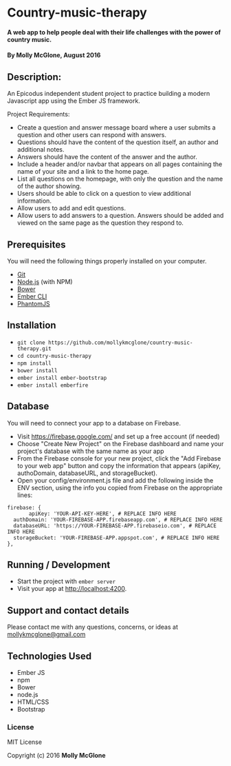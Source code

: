 # Country-music-therapy

#### A web app to help people deal with their life challenges with the power of country music.

#### By Molly McGlone, August 2016

## Description:

An Epicodus independent student project to practice building a modern Javascript app using the Ember JS framework.

Project Requirements:
* Create a question and answer message board where a user submits a question and other users can respond with answers.
* Questions should have the content of the question itself, an author and additional notes.
* Answers should have the content of the answer and the author.
* Include a header and/or navbar that appears on all pages containing the name of your site and a link to the home page.
* List all questions on the homepage, with only the question and the name of the author showing.
* Users should be able to click on a question to view additional information.
* Allow users to add and edit questions.
* Allow users to add answers to a question. Answers should be added and viewed on the same page as the question they respond to.

## Prerequisites

You will need the following things properly installed on your computer.

* [Git](http://git-scm.com/)
* [Node.js](http://nodejs.org/) (with NPM)
* [Bower](http://bower.io/)
* [Ember CLI](http://www.ember-cli.com/)
* [PhantomJS](http://phantomjs.org/)

## Installation

* `git clone https://github.com/mollykmcglone/country-music-therapy.git`
* `cd country-music-therapy`
* `npm install`
* `bower install`
* `ember install ember-bootstrap`
* `ember install emberfire`

## Database

You will need to connect your app to a database on Firebase.
* Visit https://firebase.google.com/ and set up a free account (if needed)
* Choose "Create New Project" on the Firebase dashboard and name your project's database with the same name as your app
* From the Firebase console for your new project, click the "Add Firebase to your web app" button and copy the information that appears (apiKey, authoDomain, databaseURL, and storageBucket).
* Open your config/environment.js file and add the following inside the ENV section, using the info you copied from Firebase on the appropriate lines:
```
firebase: {
       apiKey: 'YOUR-API-KEY-HERE', # REPLACE INFO HERE
  authDomain: 'YOUR-FIREBASE-APP.firebaseapp.com', # REPLACE INFO HERE
  databaseURL: 'https://YOUR-FIREBASE-APP.firebaseio.com', # REPLACE INFO HERE
  storageBucket: 'YOUR-FIREBASE-APP.appspot.com', # REPLACE INFO HERE
},
```   

## Running / Development

* Start the project with `ember server`
* Visit your app at [http://localhost:4200](http://localhost:4200).


## Support and contact details

Please contact me with any questions, concerns, or ideas at mollykmcglone@gmail.com

## Technologies Used

* Ember JS
* npm
* Bower
* node.js
* HTML/CSS
* Bootstrap

### License

MIT License

Copyright (c) 2016  **Molly McGlone**
